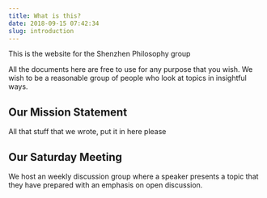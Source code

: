 ```yaml
---
title: What is this?
date: 2018-09-15 07:42:34
slug: introduction
---
```


This is the website for the Shenzhen Philosophy group

All the documents here are free to use for any purpose that you wish. We wish to be a reasonable group
of people who look at topics in insightful ways.

## Our Mission Statement
All that stuff that we wrote, put it in here please

## Our Saturday Meeting

We host an weekly discussion group where a speaker presents a topic that they have prepared with an 
emphasis on open discussion.
